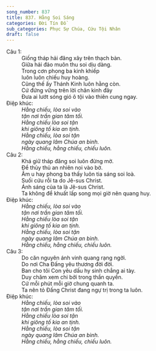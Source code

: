 ```yaml
---
song_number: 837
title: 837. Hằng Soi Sáng
categories: Đời Tín Đồ
sub_categories: Phục Sự Chúa, Cứu Tội Nhân
draft: false
---
```

<dl><dt>Câu 1:</dt><dd data-verse="1">Giống tháp hải đăng xây trên thạch bàn. <br/>Giữa hải đảo muôn thu soi dịu dàng. <br/>Trong cơn phong ba kinh khiếp <br/>luôn luôn chiếu huy hoàng. <br/>Cũng thế ấy Thánh Kinh luôn hằng còn. <br/>Cứ đứng vững trên lời chân kinh đây <br/>Đưa ai lướt sóng gió ô tội vào thiên cung ngay. </dd><dt>Điệp khúc:</dt><dd data-chorus="1"><em>Hằng chiếu, lòa soi vào <br/>tận nơi trần gian tăm tối. <br/>Hằng chiếu lòa soi tận <br/>khi giông tố kia an tịnh. <br/>Hằng chiếu, lòa soi tận <br/>ngày quang lâm Chúa an bình. <br/>Hằng chiếu, hằng chiếu, chiếu luôn. </em></dd><dt>Câu 2:</dt><dd data-verse="2">Khá giữ tháp đăng soi luôn đừng mờ. <br/>Để thủy thủ an nhiên noi vào bờ. <br/>Âm u hay phong ba thấy luôn tia sáng soi loà. <br/>Suối cứu rỗi ta do Jê-sus Christ. <br/>Ánh sáng của ta là Jê-sus Christ. <br/>Ta không để khuất lấp song mọi giờ nên quang huy. </dd><dt>Điệp khúc:</dt><dd data-chorus="1"><em>Hằng chiếu, lòa soi vào <br/>tận nơi trần gian tăm tối. <br/>Hằng chiếu lòa soi tận <br/>khi giông tố kia an tịnh. <br/>Hằng chiếu, lòa soi tận <br/>ngày quang lâm Chúa an bình. <br/>Hằng chiếu, hằng chiếu, chiếu luôn. </em></dd><dt>Câu 3:</dt><dd data-verse="3">Do căn nguyên ánh vinh quang rạng ngời. <br/>Do nơi Cha Đấng yêu thương đời đời. <br/>Ban cho tôi Con yêu dấu hy sinh chẳng ai tày. <br/>Duy chăm xem chi bởi trong thần quyền. <br/>Cứ mỗi phút mỗi giờ chung quanh ta. <br/>Ta nên tỏ Đấng Christ đang ngự trị trong ta luôn. </dd><dt>Điệp khúc:</dt><dd data-chorus="1"><em>Hằng chiếu, lòa soi vào <br/>tận nơi trần gian tăm tối. <br/>Hằng chiếu lòa soi tận <br/>khi giông tố kia an tịnh. <br/>Hằng chiếu, lòa soi tận <br/>ngày quang lâm Chúa an bình. <br/>Hằng chiếu, hằng chiếu, chiếu luôn. </em></dd></dl>
